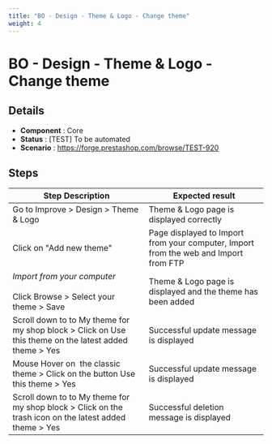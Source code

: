 ```yaml
---
title: "BO - Design - Theme & Logo - Change theme"
weight: 4
---
```


# BO - Design - Theme & Logo - Change theme
## Details
* **Component** : Core
* **Status** : [TEST] To be automated
* **Scenario** : https://forge.prestashop.com/browse/TEST-920

## Steps
| Step Description | Expected result |
| ----- | ----- |
| Go to Improve > Design > Theme & Logo | Theme & Logo page is displayed correctly |
| Click on "Add new theme" | Page displayed to Import from your computer, Import from the web and Import from FTP |
| *Import from your computer*<br><br>Click Browse > Select your theme > Save | Theme & Logo page is displayed and the theme has been added |
| Scroll down to to My theme for my shop block > Click on Use this theme on the latest added theme > Yes | Successful update message is displayed |
| Mouse Hover on  the classic theme > Click on the button Use this theme > Yes | Successful update message is displayed |
| Scroll down to to My theme for my shop block > Click on the trash icon on the latest added theme > Yes | Successful deletion message is displayed |
